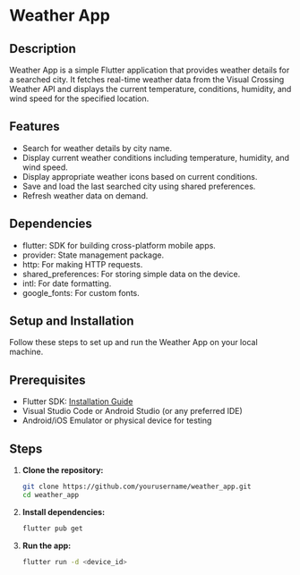 # Weather App

## Description

Weather App is a simple Flutter application that provides weather details for a searched city. It fetches real-time weather data from the Visual Crossing Weather API and displays the current temperature, conditions, humidity, and wind speed for the specified location.

## Features

- Search for weather details by city name.
- Display current weather conditions including temperature, humidity, and wind speed.
- Display appropriate weather icons based on current conditions.
- Save and load the last searched city using shared preferences.
- Refresh weather data on demand.

## Dependencies

- flutter: SDK for building cross-platform mobile apps.
- provider: State management package.
- http: For making HTTP requests.
- shared_preferences: For storing simple data on the device.
- intl: For date formatting.
- google_fonts: For custom fonts.

## Setup and Installation

Follow these steps to set up and run the Weather App on your local machine.

## Prerequisites

- Flutter SDK: [Installation Guide](https://flutter.dev/docs/get-started/install)
- Visual Studio Code or Android Studio (or any preferred IDE)
- Android/iOS Emulator or physical device for testing

## Steps

1. **Clone the repository:**

   ```sh
   git clone https://github.com/yourusername/weather_app.git
   cd weather_app

2. **Install dependencies:**

   ```sh
   flutter pub get

3. **Run the app:**

   ```sh
   flutter run -d <device_id>